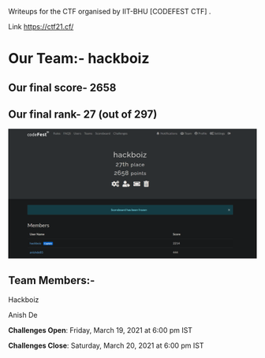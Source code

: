 Writeups for the CTF organised by IIT-BHU [CODEFEST CTF] . 

Link https://ctf21.cf/

# Our Team:- hackboiz



## Our final score- 2658

## Our final rank- 27 (out of 297)

![img](./ss1.PNG)

## Team Members:-

Hackboiz

Anish De

**Challenges Open**: Friday, March 19, 2021 at 6:00 pm IST

**Challenges Close**: Saturday, March 20, 2021 at 6:00 pm IST 

